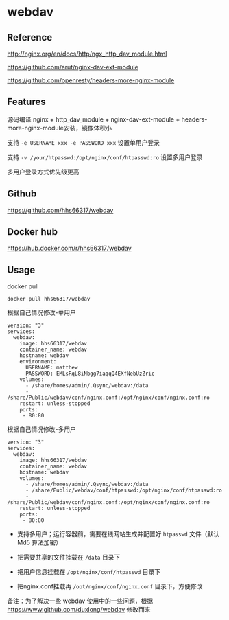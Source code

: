 # webdav

## Reference

http://nginx.org/en/docs/http/ngx_http_dav_module.html

https://github.com/arut/nginx-dav-ext-module

https://github.com/openresty/headers-more-nginx-module

## Features

源码编译 nginx + http_dav_module + nginx-dav-ext-module + headers-more-nginx-module安装，镜像体积小

支持 `-e USERNAME xxx -e PASSWORD xxx` 设置单用户登录

支持 `-v /your/htpasswd:/opt/nginx/conf/htpasswd:ro` 设置多用户登录

多用户登录方式优先级更高

## Github

https://github.com/hhs66317/webdav

## Docker hub

https://hub.docker.com/r/hhs66317/webdav

## Usage

docker pull
```
docker pull hhs66317/webdav
```

根据自己情况修改-单用户
```
version: "3"
services:
  webdav:
    image: hhs66317/webdav
    container_name: webdav
    hostname: webdav
    environment:
      USERNAME: matthew
      PASSWORD: EMLsRqL8iNbgg7iaqqQ4EXfNebUzZric
    volumes:
      - /share/homes/admin/.Qsync/webdav:/data
      - /share/Public/webdav/conf/nginx.conf:/opt/nginx/conf/nginx.conf:ro
    restart: unless-stopped
    ports:
     - 80:80
```

根据自己情况修改-多用户
```
version: "3"
services:
  webdav:
    image: hhs66317/webdav
    container_name: webdav
    hostname: webdav
    volumes:
      - /share/homes/admin/.Qsync/webdav:/data
      - /share/Public/webdav/conf/htpasswd:/opt/nginx/conf/htpasswd:ro
      - /share/Public/webdav/conf/nginx.conf:/opt/nginx/conf/nginx.conf:ro
    restart: unless-stopped
    ports:
     - 80:80
```

- 支持多用户；运行容器前，需要在线网站生成并配置好 `htpasswd` 文件（默认 Md5 算法加密）

- 把需要共享的文件挂载在 `/data` 目录下

- 把用户信息挂载在 `/opt/nginx/conf/htpasswd` 目录下

- 把nginx.conf挂载再 `/opt/nginx/conf/nginx.conf` 目录下，方便修改

备注：为了解决一些 webdav 使用中的一些问题，根据 https://www.github.com/duxlong/webdav 修改而来

